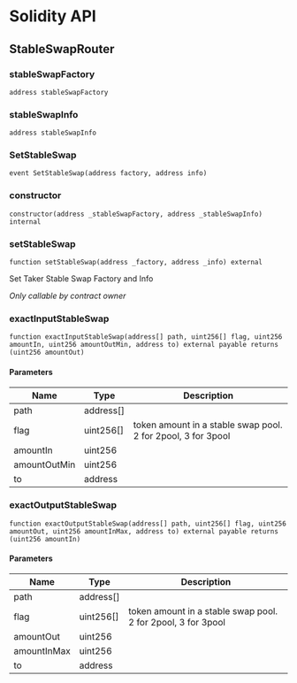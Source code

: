 # Solidity API

## StableSwapRouter

### stableSwapFactory

```solidity
address stableSwapFactory
```

### stableSwapInfo

```solidity
address stableSwapInfo
```

### SetStableSwap

```solidity
event SetStableSwap(address factory, address info)
```

### constructor

```solidity
constructor(address _stableSwapFactory, address _stableSwapInfo) internal
```

### setStableSwap

```solidity
function setStableSwap(address _factory, address _info) external
```

Set Taker Stable Swap Factory and Info

_Only callable by contract owner_

### exactInputStableSwap

```solidity
function exactInputStableSwap(address[] path, uint256[] flag, uint256 amountIn, uint256 amountOutMin, address to) external payable returns (uint256 amountOut)
```

#### Parameters

| Name | Type | Description |
| ---- | ---- | ----------- |
| path | address[] |  |
| flag | uint256[] | token amount in a stable swap pool. 2 for 2pool, 3 for 3pool |
| amountIn | uint256 |  |
| amountOutMin | uint256 |  |
| to | address |  |

### exactOutputStableSwap

```solidity
function exactOutputStableSwap(address[] path, uint256[] flag, uint256 amountOut, uint256 amountInMax, address to) external payable returns (uint256 amountIn)
```

#### Parameters

| Name | Type | Description |
| ---- | ---- | ----------- |
| path | address[] |  |
| flag | uint256[] | token amount in a stable swap pool. 2 for 2pool, 3 for 3pool |
| amountOut | uint256 |  |
| amountInMax | uint256 |  |
| to | address |  |

